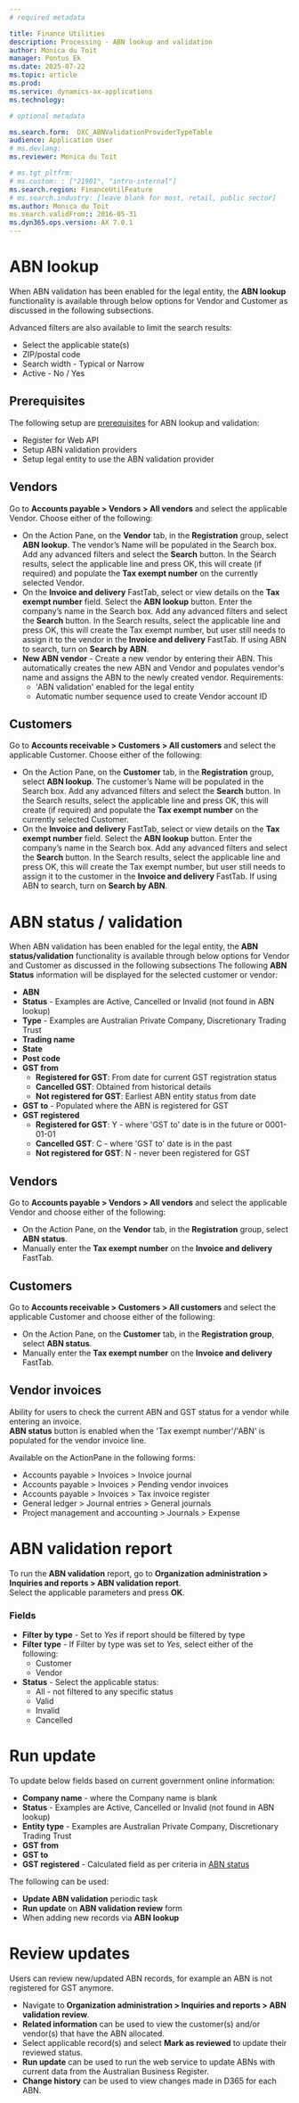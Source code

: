 ```yaml
---
# required metadata

title: Finance Utilities 
description: Processing - ABN lookup and validation
author: Monica du Toit
manager: Pontus Ek
ms.date: 2025-07-22
ms.topic: article
ms.prod: 
ms.service: dynamics-ax-applications
ms.technology: 

# optional metadata

ms.search.form:  DXC_ABNValidationProviderTypeTable
audience: Application User
# ms.devlang: 
ms.reviewer: Monica du Toit

# ms.tgt_pltfrm: 
# ms.custom: : ["21901", "intro-internal"]
ms.search.region: FinanceUtilFeature 
# ms.search.industry: [leave blank for most, retail, public sector]
ms.author: Monica du Toit
ms.search.validFrom:: 2016-05-31
ms.dyn365.ops.version: AX 7.0.1
---
```


# ABN lookup

When ABN validation has been enabled for the legal entity, the **ABN lookup** functionality is available through below options for Vendor and Customer as discussed in the following subsections.

Advanced filters are also available to limit the search results: <br>
- Select the applicable state(s)
- ZIP/postal code
- Search width - Typical or Narrow
- Active - No / Yes

## Prerequisites
The following setup are [prerequisites](../../Setup/ABN/ABN-lookup-and-validation.md) for ABN lookup and validation:
- Register for Web API
- Setup ABN validation providers
- Setup legal entity to use the ABN validation provider

## Vendors
Go to **Accounts payable > Vendors > All vendors** and select the applicable Vendor. Choose either of the following: <br>
- On the Action Pane, on the **Vendor** tab, in the **Registration** group, select **ABN lookup**. The vendor’s Name will be populated in the Search box. Add any advanced filters and select the **Search** button. In the Search results, select the applicable line and press OK, this will create (if required) and populate the **Tax exempt number** on the currently selected Vendor.
- On the **Invoice and delivery** FastTab, select or view details on the **Tax exempt number** field. Select the **ABN lookup** button. Enter the company’s name in the Search box. Add any advanced filters and select the **Search** button. In the Search results, select the applicable line and press OK, this will create the Tax exempt number, but user still needs to assign it to the vendor in the **Invoice and delivery** FastTab. If using ABN to search, turn on **Search by ABN**.
- **New ABN vendor** - Create a new vendor by entering their ABN. This automatically creates the new ABN and Vendor and populates vendor's name and assigns the ABN to the newly created vendor. Requirements:
     - 'ABN validation' enabled for the legal entity
     - Automatic number sequence used to create Vendor account ID

## Customers
Go to **Accounts receivable > Customers > All customers** and select the applicable Customer. Choose either of the following: <br>
- On the Action Pane, on the **Customer** tab, in the **Registration** group, select **ABN lookup**. The customer’s Name will be populated in the Search box. Add any advanced filters and select the **Search** button. In the Search results, select the applicable line and press OK, this will create (if required) and populate the **Tax exempt number** on the currently selected Customer.
- On the **Invoice and delivery** FastTab, select or view details on the **Tax exempt number** field. Select the **ABN lookup** button. Enter the company’s name in the Search box. Add any advanced filters and select the **Search** button. In the Search results, select the applicable line and press OK, this will create the Tax exempt number, but user still needs to assign it to the customer in the **Invoice and delivery** FastTab. If using ABN to search, turn on **Search by ABN**.  


# ABN status / validation
When ABN validation has been enabled for the legal entity, the **ABN status/validation** functionality is available through below options for Vendor and Customer as discussed in the following subsections
The following **ABN Status** information will be displayed for the selected customer or vendor:
- **ABN**
- **Status** - Examples are Active, Cancelled or Invalid (not found in ABN lookup)
- **Type** - Examples are Australian Private Company, Discretionary Trading Trust
- **Trading name**
- **State**
- **Post code**
- **GST from**
     - **Registered for GST**: From date for current GST registration status
     - **Cancelled GST**: Obtained from historical details
     - **Not registered for GST**: Earliest ABN entity status from date
- **GST to** - Populated where the ABN is registered for GST
- **GST registered**
     - **Registered for GST**: Y - where 'GST to' date is in the future or 0001-01-01
     - **Cancelled GST**: C - where 'GST to' date is in the past
     - **Not registered for GST**: N - never been registered for GST

## Vendors
Go to **Accounts payable > Vendors > All vendors** and select the applicable Vendor and choose either of the following:
- On the Action Pane, on the **Vendor** tab, in the **Registration** group, select **ABN status**.
- Manually enter the **Tax exempt number** on the **Invoice and delivery** FastTab.

## Customers
Go to **Accounts receivable > Customers > All customers** and select the applicable Customer and choose either of the following:
- On the Action Pane, on the **Customer** tab, in the **Registration group**, select **ABN status**.
- Manually enter the **Tax exempt number** on the **Invoice and delivery** FastTab.

## Vendor invoices
Ability for users to check the current ABN and GST status for a vendor while entering an invoice. <br>
**ABN status** button is enabled when the 'Tax exempt number'/'ABN' is populated for the vendor invoice line. <br> 

Available on the ActionPane in the following forms:
- Accounts payable > Invoices > Invoice journal
- Accounts payable > Invoices > Pending vendor invoices
- Accounts payable > Invoices > Tax invoice register
- General ledger > Journal entries > General journals
- Project management and accounting > Journals > Expense

# ABN validation report
To run the **ABN validation** report, go to **Organization administration > Inquiries and reports > ABN validation report**. <br>
Select the applicable parameters and press **OK**.

### Fields
- **Filter by type** -	Set to _Yes_ if report should be filtered by type
- **Filter type** -	If Filter by type was set to _Yes_, select either of the following:
   - Customer
   - Vendor 
- **Status**  -	Select the applicable status:
   - All - not filtered to any specific status
   - Valid
   - Invalid
   - Cancelled

# Run update
To update below fields based on current government online information:

- **Company name** - where the Company name is blank
- **Status** - Examples are Active, Cancelled or Invalid (not found in ABN lookup)
- **Entity type** - Examples are Australian Private Company, Discretionary Trading Trust
- **GST from** 
- **GST to** 
- **GST registered** - Calculated field as per criteria in [ABN status](#abn-status--validation)


The following can be used:
- **Update ABN validation** periodic task
- **Run update** on **ABN validation review** form
- When adding new records via **ABN lookup**

# Review updates

Users can review new/updated ABN records, for example an ABN is not registered for GST anymore.

- Navigate to **Organization administration > Inquiries and reports > ABN validation review**.
- **Related information** can be used to view the customer(s) and/or vendor(s) that have the ABN allocated.
- Select applicable record(s) and select **Mark as reviewed** to update their reviewed status.
- **Run update** can be used to run the web service to update ABNs with current data from the Australian Business Register.
- **Change history** can be used to view changes made in D365 for each ABN.

  
